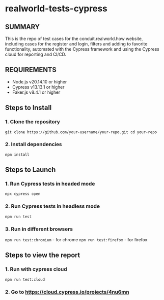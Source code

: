 # realworld-tests-cypress

## SUMMARY
This is the repo of test cases for the conduit.realworld.how website, including cases for the register and login, filters and adding to favorite functionality, automated with the Cypress framework and using the Cypress cloud for reporting and CI/CD.

## REQUIREMENTS
- Node.js v20.14.10 or higher
- Cypress v13.13.1 or higher
- Faker.js v8.4.1 or higher

## Steps to Install
### 1. Clone the repository
`git clone https://github.com/your-username/your-repo.git
cd your-repo`
### 2. Install dependencies
`npm install`


## Steps to Launch
### 1. Run Cypress tests in headed mode
`npx cypress open`
### 2. Run Cypress tests in headless mode
`npm run test`
### 3. Run in different browsers
`npm run test:chromium` - for chrome
`npm run test:firefox` - for firefox


## Steps to view the report
### 1. Run with cypress cloud
`npm run test:cloud`
### 2. Go to https://cloud.cypress.io/projects/4nu6mn

